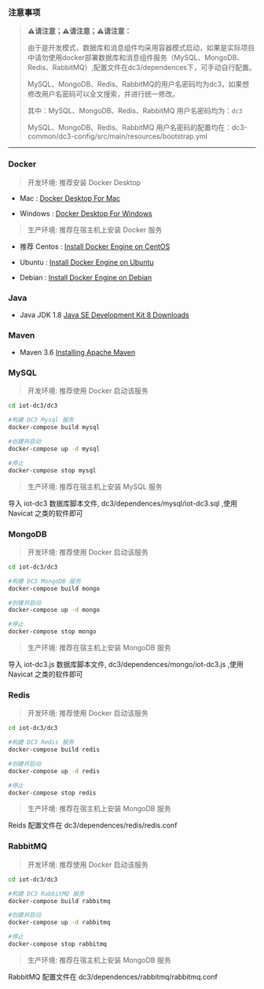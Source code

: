 ### 注意事项

> **⚠️请注意；⚠️请注意；⚠️请注意：**
>
> 由于是开发模式，数据库和消息组件均采用容器模式启动，如果是实际项目中请勿使用docker部署数据库和消息组件服务（MySQL、MongoDB、Redis、RabbitMQ）,配置文件在dc3/dependences下，可手动自行配置。
>
> MySQL、MongoDB、Redis、RabbitMQ的用户名密码均为dc3，如果想修改用户名密码可以全文搜索，并进行统一修改。
>
>
> 其中：MySQL、MongoDB、Redis、RabbitMQ 用户名密码均为：`dc3`
>
> MySQL、MongoDB、Redis、RabbitMQ 用户名密码的配置均在：dc3-common/dc3-config/src/main/resources/bootstrap.yml


---

### Docker

> 开发环境: 推荐安装 Docker Desktop

- Mac : [Docker Desktop For Mac](https://download.docker.com/mac/edge/Docker.dmg)

- Windows : [Docker Desktop For Windows](https://download.docker.com/win/edge/Docker%20Desktop%20Installer.exe)

> 生产环境: 推荐在宿主机上安装 Docker 服务

- 推荐 Centos : [Install Docker Engine on CentOS](https://docs.docker.com/engine/install/centos/)

- Ubuntu : [Install Docker Engine on Ubuntu](https://docs.docker.com/engine/install/ubuntu/)

- Debian : [Install Docker Engine on Debian](https://docs.docker.com/engine/install/debian/)


### Java

- Java JDK 1.8 [Java SE Development Kit 8 Downloads](https://www.oracle.com/java/technologies/javase/javase-jdk8-downloads.html)


### Maven

- Maven 3.6 [Installing Apache Maven](http://maven.apache.org/install.html)


### MySQL

> 开发环境: 推荐使用 Docker 启动该服务

```bash
cd iot-dc3/dc3

#构建 DC3 Mysql 服务
docker-compose build mysql

#创建并启动
docker-compose up -d mysql

#停止
docker-compose stop mysql
```

> 生产环境: 推荐在宿主机上安装 MySQL 服务

导入 iot-dc3 数据库脚本文件, dc3/dependences/mysql/iot-dc3.sql ,使用 Navicat 之类的软件即可



### MongoDB

> 开发环境: 推荐使用 Docker 启动该服务

```bash
cd iot-dc3/dc3

#构建 DC3 MongoDB 服务
docker-compose build mongo

#创建并启动
docker-compose up -d mongo

#停止
docker-compose stop mongo
```

> 生产环境: 推荐在宿主机上安装 MongoDB 服务

导入 iot-dc3.js 数据库脚本文件, dc3/dependences/mongo/iot-dc3.js ,使用 Navicat 之类的软件即可



### Redis

> 开发环境: 推荐使用 Docker 启动该服务

```bash
cd iot-dc3/dc3

#构建 DC3 Redis 服务
docker-compose build redis

#创建并启动
docker-compose up -d redis

#停止
docker-compose stop redis
```

> 生产环境: 推荐在宿主机上安装 MongoDB 服务

Reids 配置文件在 dc3/dependences/redis/redis.conf



### RabbitMQ

> 开发环境: 推荐使用 Docker 启动该服务

```bash
cd iot-dc3/dc3

#构建 DC3 RabbitMQ 服务
docker-compose build rabbitmq

#创建并启动
docker-compose up -d rabbitmq

#停止
docker-compose stop rabbitmq
```

> 生产环境: 推荐在宿主机上安装 MongoDB 服务

RabbitMQ 配置文件在 dc3/dependences/rabbitmq/rabbitmq.conf